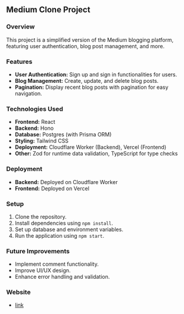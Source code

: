 ## Medium Clone Project

### Overview
This project is a simplified version of the Medium blogging platform, featuring user authentication, blog post management, and more.

### Features
- **User Authentication:** Sign up and sign in functionalities for users.
- **Blog Management:** Create, update, and delete blog posts.
- **Pagination:** Display recent blog posts with pagination for easy navigation.

### Technologies Used
- **Frontend:** React
- **Backend:** Hono
- **Database:** Postgres (with Prisma ORM)
- **Styling:** Tailwind CSS
- **Deployment:** Cloudflare Worker (Backend), Vercel (Frontend)
- **Other:** Zod for runtime data validation, TypeScript for type checks

### Deployment
- **Backend:** Deployed on Cloudflare Worker
- **Frontend:** Deployed on Vercel

### Setup
1. Clone the repository.
2. Install dependencies using `npm install`.
3. Set up database and environment variables.
4. Run the application using `npm start`.

### Future Improvements
- Implement comment functionality.
- Improve UI/UX design.
- Enhance error handling and validation.

### Website
- [link](https://medium-blog-hs4o0m948-saksham-guptas-projects-afafc67e.vercel.app/signup)